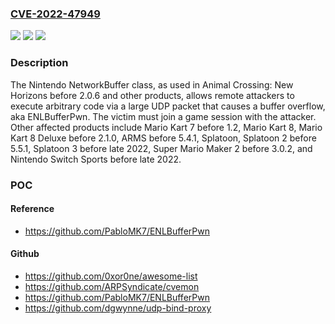 ### [CVE-2022-47949](https://cve.mitre.org/cgi-bin/cvename.cgi?name=CVE-2022-47949)
![](https://img.shields.io/static/v1?label=Product&message=n%2Fa&color=blue)
![](https://img.shields.io/static/v1?label=Version&message=n%2Fa&color=blue)
![](https://img.shields.io/static/v1?label=Vulnerability&message=n%2Fa&color=brighgreen)

### Description

The Nintendo NetworkBuffer class, as used in Animal Crossing: New Horizons before 2.0.6 and other products, allows remote attackers to execute arbitrary code via a large UDP packet that causes a buffer overflow, aka ENLBufferPwn. The victim must join a game session with the attacker. Other affected products include Mario Kart 7 before 1.2, Mario Kart 8, Mario Kart 8 Deluxe before 2.1.0, ARMS before 5.4.1, Splatoon, Splatoon 2 before 5.5.1, Splatoon 3 before late 2022, Super Mario Maker 2 before 3.0.2, and Nintendo Switch Sports before late 2022.

### POC

#### Reference
- https://github.com/PabloMK7/ENLBufferPwn

#### Github
- https://github.com/0xor0ne/awesome-list
- https://github.com/ARPSyndicate/cvemon
- https://github.com/PabloMK7/ENLBufferPwn
- https://github.com/dgwynne/udp-bind-proxy

